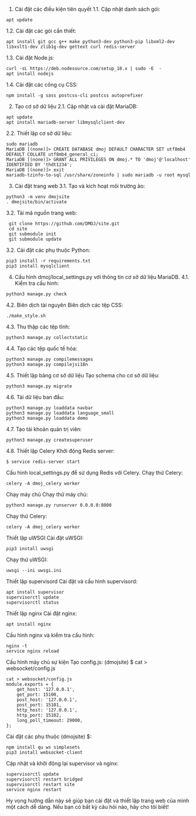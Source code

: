 1. Cài đặt các điều kiện tiên quyết
1.1. Cập nhật danh sách gói:
```
apt update
```
1.2. Cài đặt các gói cần thiết:
```
apt install git gcc g++ make python3-dev python3-pip libxml2-dev libxslt1-dev zlib1g-dev gettext curl redis-server
```
1.3. Cài đặt Node.js:
```
curl -sL https://deb.nodesource.com/setup_18.x | sudo -E  -
apt install nodejs
```
1.4. Cài đặt các công cụ CSS:
```
npm install -g sass postcss-cli postcss autoprefixer
```
2. Tạo cơ sở dữ liệu
2.1. Cập nhật và cài đặt MariaDB:
```
apt update
apt install mariadb-server libmysqlclient-dev
```
2.2. Thiết lập cơ sở dữ liệu:
```
sudo mariadb
MariaDB [(none)]> CREATE DATABASE dmoj DEFAULT CHARACTER SET utf8mb4 DEFAULT COLLATE utf8mb4_general_ci;
MariaDB [(none)]> GRANT ALL PRIVILEGES ON dmoj.* TO 'dmoj'@'localhost' IDENTIFIED BY 'thdt1234';
MariaDB [(none)]> exit
mariadb-tzinfo-to-sql /usr/share/zoneinfo | sudo mariadb -u root mysql
```
3. Cài đặt trang web
3.1. Tạo và kích hoạt môi trường ảo:
```
python3 -m venv dmojsite
. dmojsite/bin/activate
```
3.2. Tải mã nguồn trang web:
```
 git clone https://github.com/DMOJ/site.git
 cd site
 git submodule init
 git submodule update
```
3.2. Cài đặt các phụ thuộc Python:
```
pip3 install -r requirements.txt
pip3 install mysqlclient
```
4. Cấu hình dmoj/local_settings.py với thông tin cơ sở dữ liệu MariaDB.
4.1. Kiểm tra cấu hình:

```
python3 manage.py check
```
4.2. Biên dịch tài nguyên
Biên dịch các tệp CSS:
```
./make_style.sh
```
4.3. Thu thập các tệp tĩnh:
```
python3 manage.py collectstatic
```
4.4. Tạo các tệp quốc tế hóa:
```
python3 manage.py compilemessages
python3 manage.py compilejsi18n
```
4.5. Thiết lập bảng cơ sở dữ liệu
Tạo schema cho cơ sở dữ liệu:
```
python3 manage.py migrate
```
4.6. Tải dữ liệu ban đầu:
```
python3 manage.py loaddata navbar
python3 manage.py loaddata language_small
python3 manage.py loaddata demo
```
4.7. Tạo tài khoản quản trị viên:
```
python3 manage.py createsuperuser
```
4.8. Thiết lập Celery
Khởi động Redis server:
```
$ service redis-server start
```
Cấu hình local_settings.py để sử dụng Redis với Celery.
Chạy thử Celery:
```
celery -A dmoj_celery worker
```
Chạy máy chủ
Chạy thử máy chủ:
```
python3 manage.py runserver 0.0.0.0:8000
```
Chạy thử Celery:
```
celery -A dmoj_celery worker
```
Thiết lập uWSGI
Cài đặt uWSGI:
```
pip3 install uwsgi
```
Chạy thử uWSGI:
```
uwsgi --ini uwsgi.ini
```
Thiết lập supervisord
Cài đặt và cấu hình supervisord:
```
apt install supervisor
supervisorctl update
supervisorctl status
```
Thiết lập nginx
Cài đặt nginx:
```
apt install nginx
```
Cấu hình nginx và kiểm tra cấu hình:
```
nginx -t
service nginx reload
```
Cấu hình máy chủ sự kiện
Tạo config.js: (dmojsite) $ cat > websocket/config.js
```
cat > websocket/config.js
module.exports = {
    get_host: '127.0.0.1',
    get_port: 15100,
    post_host: '127.0.0.1',
    post_port: 15101,
    http_host: '127.0.0.1',
    http_port: 15102,
    long_poll_timeout: 29000,
};
```
Cài đặt các phụ thuộc (dmojsite) $: 
```
npm install qu ws simplesets
pip3 install websocket-client
```
Cập nhật và khởi động lại supervisor và nginx:
```
supervisorctl update
supervisorctl restart bridged
supervisorctl restart site
service nginx restart
```
Hy vọng hướng dẫn này sẽ giúp bạn cài đặt và thiết lập trang web của mình một cách dễ dàng. Nếu bạn có bất kỳ câu hỏi nào, hãy cho tôi biết!
